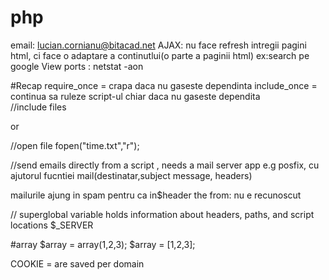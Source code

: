 # php
email: lucian.cornianu@bitacad.net
AJAX: nu face refresh intregii pagini html, ci face o adaptare a continutlui(o parte a paginii html) ex:search pe google
View ports : netstat -aon


#Recap
require_once = crapa daca nu gaseste dependinta
include_once = continua sa ruleze script-ul chiar daca nu gaseste dependita  
//include files
<?php include "time.inc"; ?> or <?php include (time.inc); ?>

//open file
fopen("time.txt","r");

//send emails directly from a script , needs a mail server app e.g posfix, cu ajutorul fucntiei
mail(destinatar,subject message, headers)

mailurile ajung in spam pentru ca in$header the from: nu e recunoscut

// superglobal variable holds information about headers, paths, and script locations
$_SERVER


#array
$array = array(1,2,3);
$array = [1,2,3];

COOKIE = are saved per domain

